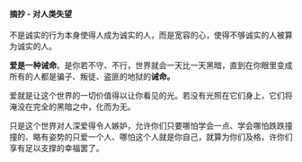 #### 摘抄 - 对人类失望
不是诚实的行为本身使得人成为诚实的人，而是宽容的心，使得不够诚实的人被算为诚实的人。

**爱是一种诫命**。是你若不守、不行，世界就会一天比一天黑暗，直到在你眼里变成所有的人都是骗子、叛徒、盗匪的地狱的**诫命。**

爱就是让这个世界的一切价值得以让你看见的光。若没有光照在它们身上，它们将淹没在完全的黑暗之中，化而为无。

只是这个世界对人深爱得令人嫉妒，允许你们只要哪怕学会一点、学会哪怕跌跌撞撞的、略有姿势的只爱一个人、哪怕这个人就是你自己，就算为你们及格，许你们享有足以支撑的幸福罢了。